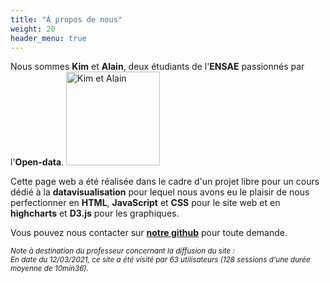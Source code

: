 ```yaml
---
title: "À propos de nous"
weight: 20
header_menu: true
---
```


Nous sommes **Kim** et **Alain**, deux étudiants de l'**ENSAE** passionnés par l'**Open-data**. 
<img src="images/avatar.png" alt="Kim et Alain" height="150"> 

Cette page web a été réalisée dans le cadre d'un projet libre pour un cours dédié à la **datavisualisation** pour lequel nous avons eu le plaisir de nous perfectionner en **HTML**, **JavaScript** et **CSS** pour le site web et en **highcharts** et **D3.js** pour les graphiques.

Vous pouvez nous contacter sur [**notre github**](https://github.com/ARKEnsae) pour toute demande.


<small><i>Note à destination du professeur concernant la diffusion du site :</br>En date du 12/03/2021, ce site a été visité par 63 utilisateurs (128 sessions d'une durée moyenne de 10min36).</i></small>

